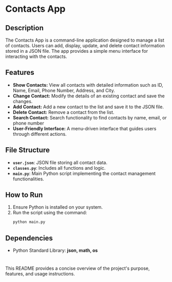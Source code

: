 # Contacts App

## Description
The Contacts App is a command-line application designed to manage a list of contacts. Users can add, display, update, and delete contact information stored in a JSON file. The app provides a simple menu interface for interacting with the contacts.

## Features
- **Show Contacts:** View all contacts with detailed information such as ID, Name, Email, Phone Number, Address, and City.
- **Change Contact:** Modify the details of an existing contact and save the changes.
- **Add Contact:** Add a new contact to the list and save it to the JSON file.
- **Delete Contact:** Remove a contact from the list.
- **Search Contact:** Search functionality to find contacts by name, email, or phone number
- **User-Friendly Interface:** A menu-driven interface that guides users through different actions.

## File Structure
- **`user.json`**: JSON file storing all contact data.
- **`classes.py`**: Includes all functions and logic.
- **`main.py`**: Main Python script implementing the contact management functionalities.

## How to Run
1. Ensure Python is installed on your system.
2. Run the script using the command:
   ```bash
   python main.py

## Dependencies
- Python Standard Library: **json, math, os**
#
This README provides a concise overview of the project's purpose, features, and usage instructions.
